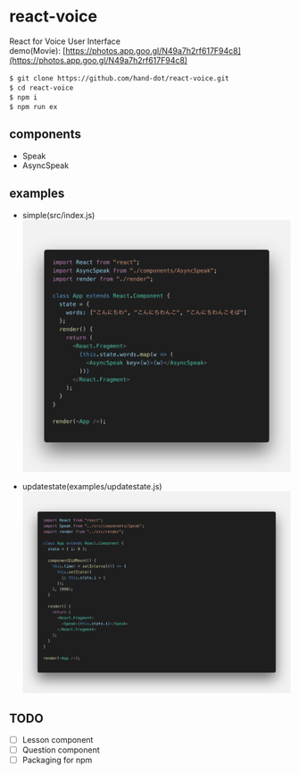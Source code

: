 # react-voice

React for Voice User Interface  
demo(Movie): [https://photos.app.goo.gl/N49a7h2rf617F94c8](https://photos.app.goo.gl/N49a7h2rf617F94c8)


`$ git clone https://github.com/hand-dot/react-voice.git`  
`$ cd react-voice`  
`$ npm i`  
`$ npm run ex`  

## components
- Speak
- AsyncSpeak

## examples

- simple(src/index.js)
![sample](./images/react-voice-simple.png)

- updatestate(examples/updatestate.js)
![sample](./images/react-voice-updatestate.png)


## TODO

- [ ] Lesson component
- [ ] Question component
- [ ] Packaging for npm
